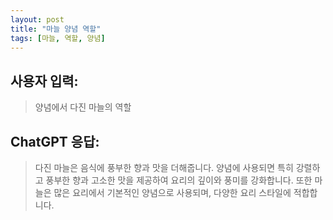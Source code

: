 ```yaml
---
layout: post
title: "마늘 양념 역할"
tags: [마늘, 역할, 양념]
---
```


## 사용자 입력:
> 양념에서 다진 마늘의 역할

## ChatGPT 응답:
> 다진 마늘은 음식에 풍부한 향과 맛을 더해줍니다. 양념에 사용되면 특히 강렬하고 풍부한 향과 고소한 맛을 제공하여 요리의 깊이와 풍미를 강화합니다. 또한 마늘은 많은 요리에서 기본적인 양념으로 사용되며, 다양한 요리 스타일에 적합합니다.

